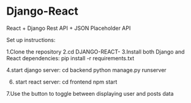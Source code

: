 # Django-React
React + Django Rest API + JSON Placeholder API

Set up instructions:

1.Clone the repository
2.cd DJANGO-REACT-
3.Install both Django and React dependencies:
    pip install -r requirements.txt

4.start django server:
    cd backend
    python manage.py runserver

6. start react server:
    cd frontend
    npm start

7.Use the button to toggle between displaying user and posts data 
